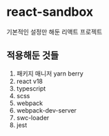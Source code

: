 # react-sandbox
기본적인 설정만 해둔 리액트 프로젝트

## 적용해둔 것들
1. 패키지 매니저 yarn berry
2. react v18
3. typescript
4. scss
5. webpack
6. webpack-dev-server
7. swc-loader
8. jest
